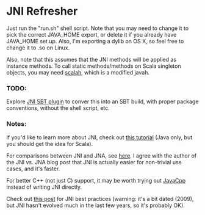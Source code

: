 # JNI Refresher

Just run the "run.sh" shell script. Note that you may need to change it to pick the correct JAVA_HOME export, or delete it if you already have JAVA_HOME set up. Also, I'm exporting a dylib on OS X, so feel free to change it to .so on Linux.

Also, note that this assumes that the JNI methods will be applied as instance methods. To call static methods/methods on Scala singleton objects, you may need [scalah](https://github.com/wpc009/Scalah), which is a modified javah. 
### TODO:

Explore [JNI SBT plugin](https://github.com/joprice/sbt-jni) to conver this into an SBT build, with proper package conventions, without the shell script, etc.

### Notes:

If you'd like to learn more about JNI, check out [this tutorial](http://www3.ntu.edu.sg/home/ehchua/programming/java/JavaNativeInterface.html) (Java only, but you should get the idea for Scala).

For comparisons between JNI and JNA, see [here](http://blog.caplin.com/2014/12/01/jnajni/). I agree with the author of the JNI vs. JNA blog post that JNI is actually easier for non-trivial use cases, and it's faster. 

For better C++ (not just C) support, it may be worth trying out [JavaCpp](https://github.com/bytedeco/javacpp) instead of writing JNI directly.

Check out [this post](http://www.ibm.com/developerworks/library/j-jni/) for JNI best practices (warning: it's a bit dated (2009), but JNI hasn't evolved much in the last few years, so it's probably OK).
